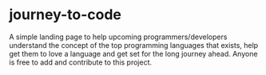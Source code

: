 # journey-to-code
A simple landing page to help upcoming programmers/developers understand the concept of the top programming languages that exists, help get them to love a language and get set for the long journey ahead.
Anyone is free to add and contribute to this project.
